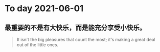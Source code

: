 
# To day 2021-06-01


## 最重要的不是有大快乐，而是能充分享受小快乐。
> It isn't the big pleasures that count the most; it's making a great deal out of the little ones.

    